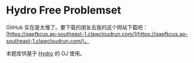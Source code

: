 # Hydro Free Problemset

GitHub 实在是太慢了。要下载的朋友去我的这个网站下载吧：[https://qapfkcus.ap-southeast-1.clawcloudrun.com/](https://qapfkcus.ap-southeast-1.clawcloudrun.com/)。

本题库供基于 [Hydro](https://github.com/hydro-dev/Hydro) 的 OJ 使用。

